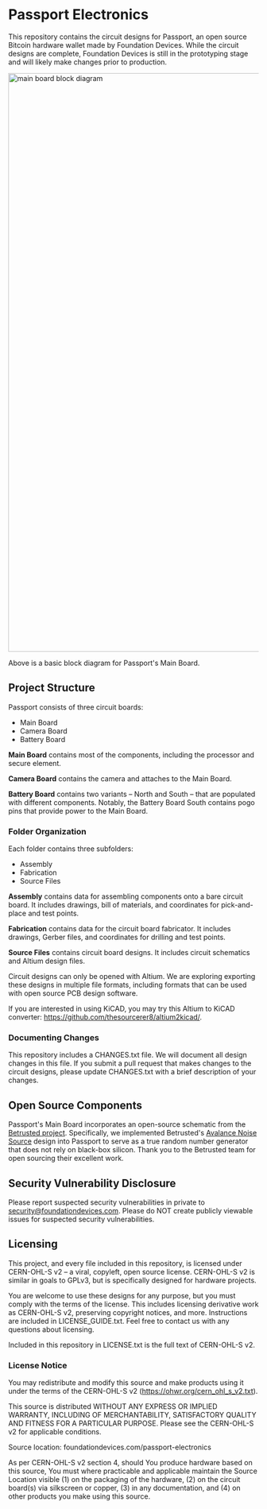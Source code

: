 # Passport Electronics

This repository contains the circuit designs for Passport, an open source Bitcoin hardware wallet made by Foundation Devices. While the circuit designs are complete, Foundation Devices is still in the prototyping stage and will likely make changes prior to production.

<img width="1165" alt="main board block diagram" src="https://user-images.githubusercontent.com/14018740/98994794-5fa6eb80-24fe-11eb-8832-4fdf604ca25d.png">

Above is a basic block diagram for Passport's Main Board.

## Project Structure
Passport consists of three circuit boards:
- Main Board
- Camera Board
- Battery Board

**Main Board** contains most of the components, including the processor and secure element.

**Camera Board** contains the camera and attaches to the Main Board.

**Battery Board** contains two variants – North and South – that are populated with different components. Notably, the Battery Board South contains pogo pins that provide power to the Main Board.

### Folder Organization
Each folder contains three subfolders:
- Assembly
- Fabrication
- Source Files

**Assembly** contains data for assembling components onto a bare circuit board. It includes drawings, bill of materials, and coordinates for pick-and-place and test points.

**Fabrication** contains data for the circuit board fabricator. It includes drawings, Gerber files, and coordinates for drilling and test points.

**Source Files** contains circuit board designs. It includes circuit schematics and Altium design files.

Circuit designs can only be opened with Altium. We are exploring exporting these designs in multiple file formats, including formats that can be used with open source PCB design software.

If you are interested in using KiCAD, you may try this Altium to KiCAD converter: https://github.com/thesourcerer8/altium2kicad/.

### Documenting Changes
This repository includes a CHANGES.txt file. We will document all design changes in this file. If you submit a pull request that makes changes to the circuit designs, please update CHANGES.txt with a brief description of your changes.

## Open Source Components
Passport's Main Board incorporates an open-source schematic from the [Betrusted project](https://github.com/betrusted-io/betrusted-hardware-xt). Specifically, we implemented Betrusted's [Avalance Noise Source](https://betrusted.io/avalanche-noise) design into Passport to serve as a true random number generator that does not rely on black-box silicon. Thank you to the Betrusted team for open sourcing their excellent work.

## Security Vulnerability Disclosure
Please report suspected security vulnerabilities in private to security@foundationdevices.com. Please do NOT create publicly viewable issues for suspected security vulnerabilities.

## Licensing
This project, and every file included in this repository, is licensed under CERN-OHL-S v2 – a viral, copyleft, open source license. CERN-OHL-S v2 is similar in goals to GPLv3, but is specifically designed for hardware projects.

You are welcome to use these designs for any purpose, but you must comply with the terms of the license. This includes licensing derivative work as CERN-OHL-S v2, preserving copyright notices, and more. Instructions are included in LICENSE_GUIDE.txt. Feel free to contact us with any questions about licensing.

Included in this repository in LICENSE.txt is the full text of CERN-OHL-S v2.

### License Notice
You may redistribute and modify this source and make products using it
under the terms of the CERN-OHL-S v2 (https://ohwr.org/cern_ohl_s_v2.txt).

This source is distributed WITHOUT ANY EXPRESS OR IMPLIED WARRANTY,
INCLUDING OF MERCHANTABILITY, SATISFACTORY QUALITY AND FITNESS FOR A
PARTICULAR PURPOSE. Please see the CERN-OHL-S v2 for applicable conditions.

Source location: foundationdevices.com/passport-electronics

As per CERN-OHL-S v2 section 4, should You produce hardware based on this
source, You must where practicable and applicable maintain the Source Location
visible (1) on the packaging of the hardware, (2) on the circuit board(s) via
silkscreen or copper, (3) in any documentation, and (4) on other products you
make using this source.
